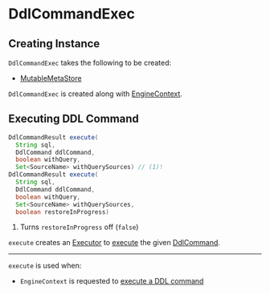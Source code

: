 # DdlCommandExec

## Creating Instance

`DdlCommandExec` takes the following to be created:

* <span id="metaStore"> [MutableMetaStore](MutableMetaStore.md)

`DdlCommandExec` is created along with [EngineContext](EngineContext.md#ddlCommandExec).

## <span id="execute"> Executing DDL Command

```java
DdlCommandResult execute(
  String sql,
  DdlCommand ddlCommand,
  boolean withQuery,
  Set<SourceName> withQuerySources) // (1)!
DdlCommandResult execute(
  String sql,
  DdlCommand ddlCommand,
  boolean withQuery,
  Set<SourceName> withQuerySources,
  boolean restoreInProgress)
```

1. Turns `restoreInProgress` off (`false`)

`execute` creates an [Executor](Executor.md) to [execute](Executor.md#execute) the given [DdlCommand](DdlCommand.md).

---

`execute` is used when:

* `EngineContext` is requested to [execute a DDL command](EngineContext.md#executeDdl)

